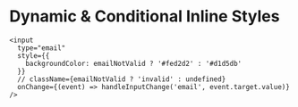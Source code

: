 # Dynamic & Conditional Inline Styles

```JSX
<input
  type="email"
  style={{
    backgroundColor: emailNotValid ? '#fed2d2' : '#d1d5db'
  }}
  // className={emailNotValid ? 'invalid' : undefined}
  onChange={(event) => handleInputChange('email', event.target.value)}
/>
```